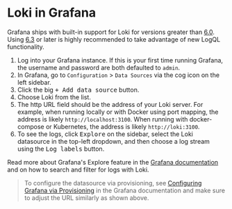 # Loki in Grafana

Grafana ships with built-in support for Loki for versions greater than
[6.0](https://grafana.com/grafana/download/6.0.0). Using
[6.3](https://grafana.com/grafana/download/6.3.0) or later is highly
recommended to take advantage of new LogQL functionality.

1. Log into your Grafana instance. If this is your first time running
   Grafana, the username and password are both defaulted to `admin`.
2. In Grafana, go to `Configuration` > `Data Sources` via the cog icon on the
   left sidebar.
3. Click the big <kbd>+ Add data source</kbd> button.
4. Choose Loki from the list.
5. The http URL field should be the address of your Loki server. For example,
   when running locally or with Docker using port mapping, the address is
   likely `http://localhost:3100`. When running with docker-compose or
   Kubernetes, the address is likely `http://loki:3100`.
6. To see the logs, click <kbd>Explore</kbd> on the sidebar, select the Loki
   datasource in the top-left dropdown, and then choose a log stream using the
   <kbd>Log labels</kbd> button.

Read more about Grafana's Explore feature in the
[Grafana documentation](http://docs.grafana.org/features/explore) and on how to
search and filter for logs with Loki.

> To configure the datasource via provisioning, see [Configuring Grafana via
> Provisioning](http://docs.grafana.org/features/datasources/loki/#configure-the-datasource-with-provisioning)
> in the Grafana documentation and make sure to adjust the URL similarly as
> shown above.
